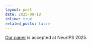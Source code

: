 ```yaml
---
layout: post
date: 2025-09-18
inline: true
related_posts: false
---
```


[Our paper](https://arxiv.org/abs/2502.13177) is accepted at NeurIPS 2025.